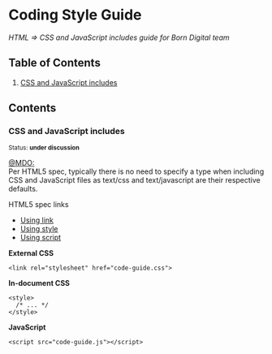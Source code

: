 # Coding Style Guide

*HTML => CSS and JavaScript includes guide for Born Digital team*

## Table of Contents

  1. [CSS and JavaScript includes](#css-and-javascript-includes)
  
## Contents

### CSS and JavaScript includes

<sup>Status: **under discussion** </sup>

<a href="http://codeguide.co/#html-style-script">@MDO:</a> <br>
Per HTML5 spec, typically there is no need to specify a type when including CSS and JavaScript files as text/css and text/javascript are their respective defaults.

HTML5 spec links
<ul>
<li><a href="http://www.w3.org/TR/2011/WD-html5-20110525/semantics.html#the-link-element">Using link</a></li>
<li><a href="http://www.w3.org/TR/2011/WD-html5-20110525/semantics.html#the-style-element">Using style</a></li>
<li><a href="http://www.w3.org/TR/2011/WD-html5-20110525/scripting-1.html#the-script-element">Using script</a></li>
</uL

<b> External CSS </b>

```
<link rel="stylesheet" href="code-guide.css">
```

<b> In-document CSS </b>

```
<style>
  /* ... */
</style>
```

<b> JavaScript </b>
```
<script src="code-guide.js"></script>
```
